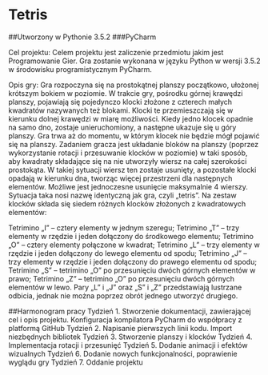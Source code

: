 # Tetris

##Utworzony w Pythonie 3.5.2
###PyCharm

Cel projektu:
Celem projektu jest zaliczenie przedmiotu jakim jest Programowanie Gier. Gra zostanie wykonana w języku Python w wersji 3.5.2 w środowisku programistycznym PyCharm. 

Opis gry:
Gra rozpoczyna się na prostokątnej planszy początkowo, ułożonej krótszym bokiem w poziomie. W trakcie gry, pośrodku górnej krawędzi planszy, pojawiają się pojedynczo klocki złożone z czterech małych kwadratów nazywanych też blokami. Klocki te przemieszczają się w kierunku dolnej krawędzi w miarę możliwości. Kiedy jedno klocek opadnie na samo dno, zostaje unieruchomiony, a następne ukazuje się u góry planszy. Gra trwa aż do momentu, w którym klocek nie będzie mógł pojawić się na planszy. Zadaniem gracza jest układanie bloków na planszy (poprzez wykorzystanie rotacji i przesuwanie klocków w poziomie) w taki sposób, aby kwadraty składające się na nie utworzyły wiersz na całej szerokości prostokąta. W takiej sytuacji wiersz ten zostaje usunięty, a pozostałe klocki opadają w kierunku dna, tworząc więcej przestrzeni dla następnych elementów. Możliwe jest jednoczesne usunięcie maksymalnie 4 wierszy. Sytuacja taka nosi nazwę identyczną jak gra, czyli „tetris”.
Na zestaw klocków składa się siedem różnych klocków złożonych z kwadratowych elementów:
 
Tetrimino „I” – cztery elementy w jednym szeregu;
Tetrimino „T” – trzy elementy w rzędzie i jeden dołączony do środkowego elementu;
Tetrimino „O” – cztery elementy połączone w kwadrat;
Tetrimino „L” – trzy elementy w rzędzie i jeden dołączony do lewego elementu od spodu;
Tetrimino „J” – trzy elementy w rzędzie i jeden dołączony do prawego elementu od spodu;
Tetrimino „S” – tetrimino „O” po przesunięciu dwóch górnych elementów w prawo;
Tetrimino „Z” – tetrimino „O” po przesunięciu dwóch górnych elementów w lewo.
Pary „L” i „J” oraz „S” i „Z” przedstawiają lustrzane odbicia, jednak nie można poprzez obrót jednego utworzyć drugiego.

##Harmonogram pracy
Tydzień 1. Stworzenie dokumentacji, zawierającej cel i opis projektu. Konfiguracja kompilatora PyCharm do współpracy z platformą GitHub
Tydzień 2. Napisanie pierwszych linii kodu. Import niezbędnych bibliotek
Tydzień 3. Stworzenie planszy i klocków
Tydzień 4. Implementacja rotacji i przesunięć
Tydzień 5. Dodanie animacji i efektów wizualnych
Tydzień 6. Dodanie nowych funkcjonalności, poprawienie wyglądu gry
Tydzień 7. Oddanie projektu
